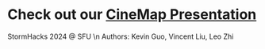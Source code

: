 # Check out our [CineMap Presentation](/CineMapPresentation.pdf)
StormHacks 2024 @ SFU \n
Authors: Kevin Guo, Vincent Liu, Leo Zhi
